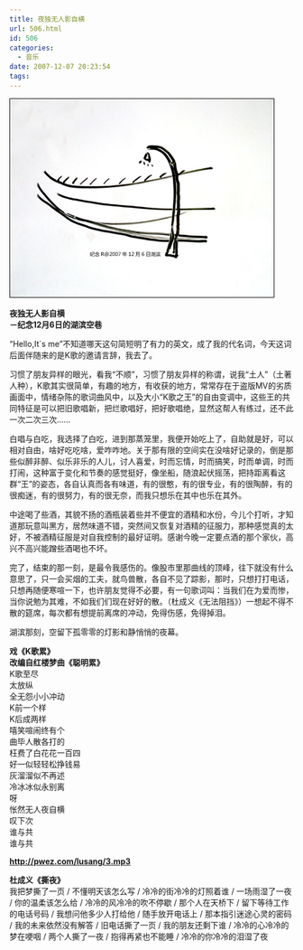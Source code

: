 ```yaml
---
title: 夜独无人影自横
url: 506.html
id: 506
categories:
  - 音乐
date: 2007-12-07 20:23:54
tags:
---
```


![](/images/attachments/month_0712/g2007127201816.jpg)  
  

**夜独无人影自横  
－纪念12月6日的湖滨空巷**

  
“Hello,It`s me”不知道哪天这句简短明了有力的英文，成了我的代名词，今天这词后面伴随来的是K歌的邀请言辞，我去了。  
  
习惯了朋友异样的眼光，看我“不顺”，习惯了朋友异样的称谓，说我“土人”（土著人种），K歌其实很简单，有趣的地方，有收获的地方，常常存在于盗版MV的劣质画面中，情绪杂陈的歌词曲风中，以及大小“K歌之王”的自由变调中，这些王的共同特征是可以把旧歌唱新，把烂歌唱好，把好歌唱绝，显然这帮人有练过，还不此一次二次三次……  
  
白唱与白吃，我选择了白吃，进到那蒸笼里，我便开始吃上了，自助就是好，可以相对自由，啥好吃吃啥，爱咋咋地。关于那有限的空间实在没啥好记录的，倒是那些似醉非醉、似乐非乐的人儿，讨人喜爱，时而忘情，时而搞笑，时而单调，时而打闹，这种富于变化和节奏的感觉挺好，像坐船，随浪起伏摇荡，把持距离看这群“王”的姿态，各自认真而各有味道，有的很憨，有的很专业，有的很陶醉，有的很痴迷，有的很努力，有的很无奈，而我只想乐在其中也乐在其外。  
  
中途喝了些酒，其貌不扬的酒瓶装着些并不便宜的酒精和水份，今儿个打听，才知道那玩意叫黑方，居然味道不错，突然间又恢复对酒精的征服力，那种感觉真的太好，不被酒精征服是对自我控制的最好证明。感谢今晚一定要点酒的那个家伙，高兴不高兴能蹭些酒喝也不坏。  
  
完了，结束的那一刻，是最令我感伤的。像股市里那曲线的顶峰，往下就没有什么意思了，只一会买烟的工夫，就鸟兽散，各自不见了踪影，那时，只想打打电话，只想再随便寒喧一下，也许朋友觉得不必要，有一句歌词叫：当我们在为爱而惨，当你说勉为其难，不如我们们现在好好的散。（杜成义《无法阻挡》）一想起不得不散的筵席，每次都有想提前离席的冲动，免得伤感，免得掉泪。  
  
湖滨那刻，空留下孤零零的灯影和静悄悄的夜幕。  
  
**戏《K歌累》  
改编自红楼梦曲《聪明累》**  
K歌至尽  
太放纵  
全无怨小小冲动  
K前一个样  
K后成两样  
嘻笑喧闹终有个  
曲毕人散各打的  
枉费了白花花一百四  
好一似轻轻松挣钱易  
灰溜溜似不再述  
冷冰冰似永别离  
呀  
怅然无人夜自横  
叹下次  
谁与共  
谁与共  
  
  
**http://pwez.com/lusang/3.mp3**  
  
**杜成义《撕夜》**  
我把梦撕了一页 / 不懂明天该怎么写 / 冷冷的街冷冷的灯照着谁 / 一场雨湿了一夜 / 你的温柔该怎么给 / 冷冷的风冷冷的吹不停歇 / 那个人在天桥下 / 留下等待工作的电话号码 / 我想问他多少人打给他 / 随手放开电话上 / 那本指引迷途心灵的密码 / 我的未来依然没有解答 / 旧电话撕了一页 / 我的朋友还剩下谁 / 冷冷的心冷冷的梦在哽咽 / 两个人撕了一夜 / 抱得再紧也不能睡 / 冷冷的你冷冷的泪湿了夜